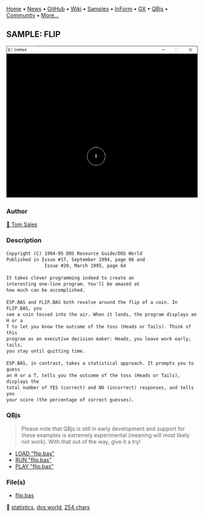 [Home](https://qb64.com) • [News](../../news.md) • [GitHub](https://github.com/QB64Official/qb64) • [Wiki](https://github.com/QB64Official/qb64/wiki) • [Samples](../../samples.md) • [InForm](../../inform.md) • [GX](../../gx.md) • [QBjs](../../qbjs.md) • [Community](../../community.md) • [More...](../../more.md)

## SAMPLE: FLIP

![screenshot.png](img/screenshot.png)

### Author

[🐝 Tom Sales](../tom-sales.md) 

### Description

```text
Copyright (C) 1994-95 DOS Resource Guide/DOS World 
Published in Issue #17, September 1994, page 66 and 
              Issue #20, March 1995, page 64 
 
It takes clever programming indeed to create an 
interesting one-line program. You'll be amazed at 
how much can be accomplished. 

ESP.BAS and FLIP.BAS both revolve around the flip of a coin. In FLIP.BAS, you  
see a coin tossed into the air. When it lands, the program displays an H or a  
T to let you know the outcome of the toss (Heads or Tails). Think of this  
program as an executive decision maker: Heads, you leave work early; tails,  
you stay until quitting time. 

ESP.BAS, in contrast, takes a statistical approach. It prompts you to guess  
an H or a T, tells you the outcome of the toss (Heads or Tails), displays the  
total number of YES (correct) and NO (incorrect) responses, and tells you  
your score (the percentage of correct guesses).
```

### QBjs

> Please note that QBjs is still in early development and support for these examples is extremely experimental (meaning will most likely not work). With that out of the way, give it a try!

* [LOAD "flip.bas"](https://v6p9d9t4.ssl.hwcdn.net/html/5963335/index.html?src=https://qb64.com/samples/flip/src/flip.bas)
* [RUN "flip.bas"](https://v6p9d9t4.ssl.hwcdn.net/html/5963335/index.html?mode=auto&src=https://qb64.com/samples/flip/src/flip.bas)
* [PLAY "flip.bas"](https://v6p9d9t4.ssl.hwcdn.net/html/5963335/index.html?mode=play&src=https://qb64.com/samples/flip/src/flip.bas)

### File(s)

* [flip.bas](src/flip.bas)

🔗 [statistics](../statistics.md), [dos world](../dos-world.md), [254 chars](../254-chars.md)
